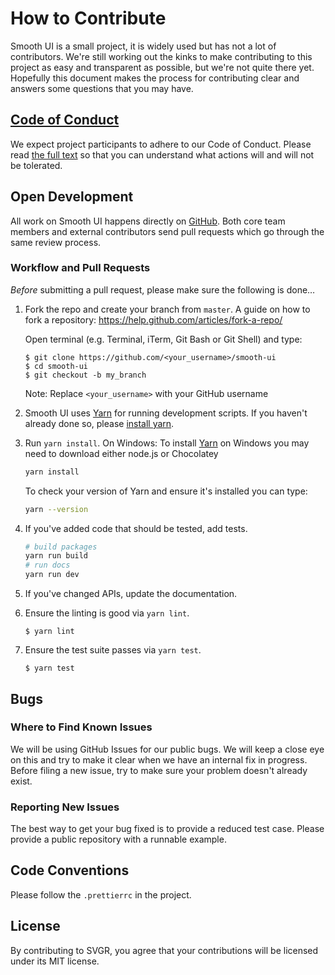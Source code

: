 # How to Contribute

Smooth UI is a small project, it is widely used but has not a lot of contributors. We're still working out the kinks to make contributing to this project as easy and transparent as possible, but we're not quite there yet. Hopefully this document makes the process for contributing clear and answers some questions that you may have.

## [Code of Conduct](https://github.com/gregberge/xstyled/blob/master/CODE_OF_CONDUCT.md)

We expect project participants to adhere to our Code of Conduct. Please read [the full text](https://github.com/gregberge/xstyled/blob/master/CODE_OF_CONDUCT.md) so that you can understand what actions will and will not be tolerated.

## Open Development

All work on Smooth UI happens directly on [GitHub](/). Both core team members and external contributors send pull requests which go through the same review process.

### Workflow and Pull Requests

_Before_ submitting a pull request, please make sure the following is done…

1.  Fork the repo and create your branch from `master`. A guide on how to fork a repository: https://help.github.com/articles/fork-a-repo/

    Open terminal (e.g. Terminal, iTerm, Git Bash or Git Shell) and type:

    ```sh-session
    $ git clone https://github.com/<your_username>/smooth-ui
    $ cd smooth-ui
    $ git checkout -b my_branch
    ```

    Note: Replace `<your_username>` with your GitHub username

2.  Smooth UI uses [Yarn](https://code.fb.com/web/yarn-a-new-package-manager-for-javascript/) for running development scripts. If you haven't already done so, please [install yarn](https://yarnpkg.com/en/docs/install).

3.  Run `yarn install`. On Windows: To install [Yarn](https://yarnpkg.com/en/docs/install#windows-tab) on Windows you may need to download either node.js or Chocolatey<br />

    ```sh
    yarn install
    ```

    To check your version of Yarn and ensure it's installed you can type:

    ```sh
    yarn --version
    ```

4.  If you've added code that should be tested, add tests.

    ```sh
    # build packages
    yarn run build
    # run docs
    yarn run dev
    ```

5.  If you've changed APIs, update the documentation.

6.  Ensure the linting is good via `yarn lint`.

    ```sh-session
    $ yarn lint
    ```

7.  Ensure the test suite passes via `yarn test`.

    ```sh-session
    $ yarn test
    ```

## Bugs

### Where to Find Known Issues

We will be using GitHub Issues for our public bugs. We will keep a close eye on this and try to make it clear when we have an internal fix in progress. Before filing a new issue, try to make sure your problem doesn't already exist.

### Reporting New Issues

The best way to get your bug fixed is to provide a reduced test case. Please provide a public repository with a runnable example.

## Code Conventions

Please follow the `.prettierrc` in the project.

## License

By contributing to SVGR, you agree that your contributions will be licensed under its MIT license.
